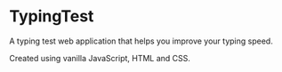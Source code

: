 # TypingTest
A typing test web application that helps you improve your typing speed.

Created using vanilla JavaScript, HTML and CSS.
